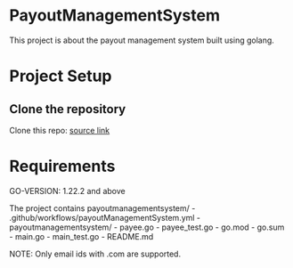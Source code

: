 # PayoutManagementSystem

This project is about the payout management system built using golang.

# Project Setup

## Clone the repository

Clone this repo: <a href = "https://github.com/Swarathmica-infraspec/payoutManagementSystem"> source link  </a>

# Requirements

GO-VERSION: 1.22.2 and above

The project contains payoutmanagementsystem/
    - .github/workflows/payoutManagementSystem.yml
    - payoutmanagementsystem/
        - payee.go
        - payee_test.go
    - go.mod
    - go.sum
    - main.go
    - main_test.go
    - README.md

NOTE: Only email ids with .com are supported.
